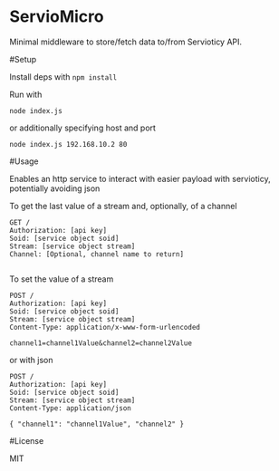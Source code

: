 ServioMicro
===

Minimal middleware to store/fetch data to/from Servioticy API.


#Setup

Install deps with `npm install`

Run with

`node index.js`

or additionally specifying host and port

`node index.js 192.168.10.2 80`

#Usage

Enables an http service to interact with easier payload with servioticy, potentially avoiding json

To get the last value of a stream and, optionally, of a channel

```
GET /
Authorization: [api key]
Soid: [service object soid]
Stream: [service object stream]
Channel: [Optional, channel name to return]


```

To set the value of a stream


```
POST /
Authorization: [api key]
Soid: [service object soid]
Stream: [service object stream]
Content-Type: application/x-www-form-urlencoded

channel1=channel1Value&channel2=channel2Value
```

or with json

```
POST /
Authorization: [api key]
Soid: [service object soid]
Stream: [service object stream]
Content-Type: application/json

{ "channel1": "channel1Value", "channel2" }
```

#License

MIT